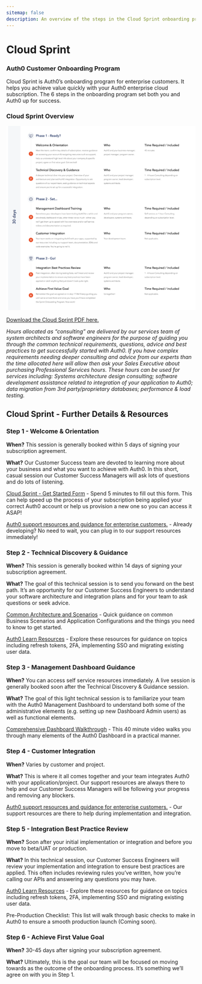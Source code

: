 ```yaml
---
sitemap: false
description: An overview of the steps in the Cloud Sprint onboarding program.
---
```


# Cloud Sprint

### Auth0 Customer Onboarding Program

Cloud Sprint is Auth0’s onboarding program for enterprise customers.  It helps you achieve value quickly with your Auth0 enterprise cloud subscription.  The 6 steps in the onboarding program set both you and Auth0 up for success.

### Cloud Sprint Overview

![Cloud Sprint Program Overview](/media/articles/onboarding/cloud-sprint-program-overview.png)

[Download the Cloud Sprint PDF here.](/media/articles/onboarding/cloud-sprint-onboarding.pdf)

*Hours allocated as “consulting” are delivered by our services team of system architects and software engineers for the purpose of guiding you through the common technical requirements, questions, advice and best practices to get successfully started with Auth0. If you have complex requirements needing deeper consulting and advice from our experts than the time allocated here will allow then ask your Sales Executive about purchasing Professional Services hours. These hours can be used for services including: Systems architecture design consulting; software development assistance related to integration of your application to Auth0; data migration from 3rd party/proprietary databases; performance & load testing.*

## Cloud Sprint - Further Details & Resources

### Step 1 - Welcome & Orientation

**When?**  This session is generally booked within 5 days of signing your subscription agreement.

**What?** Our Customer Success team are devoted to learning more about your business and what you want to achieve with Auth0.  In this short, casual session our Customer Success Managers will ask lots of questions and do lots of listening.

[Cloud Sprint - Get Started Form](https://docs.google.com/a/auth0.com/forms/d/1R0vq5DQxdbgdE0kkJPcruKXiFdZpddLV_P5wlTQwOfE/viewform) - Spend 5 minutes to fill out this form. This can help speed up the process of your subscription being applied your correct Auth0 account or help us provision a new one so you can access it ASAP!

[Auth0 support resources and guidance for enterprise customers.](/onboarding/enterprise-support) - Already developing?  No need to wait, you can plug in to our support resources immediately!

### Step 2 - Technical Discovery & Guidance
**When?**  This session is generally booked within 14 days of signing your subscription agreement.

**What?** The goal of this technical session is to send you forward on the best path.  It’s an opportunity for our Customer Success Engineers to understand your software architecture and integration plans and for your team to ask questions or seek advice.

[Common Architecture and Scenarios](/architecture-scenarios) - Quick guidance on common Business Scenarios and Application Configurations and the things you need to know to get started.

[Auth0 Learn Resources](https://auth0.com/learn/) - Explore these resources for guidance on topics including refresh tokens, 2FA, implementing SSO and migrating existing user data.

### Step 3 - Management Dashboard Guidance
**When?**  You can access self service resources immediately.  A live session is generally booked soon after the Technical Discovery & Guidance session.

**What?** The goal of this light technical session is to familiarize your team with the Auth0 Management Dashboard to understand both some of the administrative elements (e.g. setting up new Dashboard Admin users) as well as functional elements.

[Comprehensive Dashboard Walkthrough](https://youtu.be/hkMHBXRImPk?t=8m9s) - This 40 minute video walks you through many elements of the Auth0 Dashboard in a practical manner.

### Step 4 - Customer Integration
**When?**  Varies by customer and project.

**What?** This is where it all comes together and your team integrates Auth0 with your application/project.  Our support resources are always there to help and our Customer Success Managers will be following your progress and removing any blockers.

[Auth0 support resources and guidance for enterprise customers.](/onboarding/enterprise-support) - Our support resources are there to help during implementation and integration.

### Step 5 - Integration Best Practice Review
**When?**  Soon after your initial implementation or integration and before you move to beta/UAT or production.

**What?** In this technical session, our Customer Success Engineers will review your implementation and integration to ensure best practices are applied.  This often includes reviewing rules you’ve written, how you’re calling our APIs and answering any questions you may have.

[Auth0 Learn Resources](https://auth0.com/learn/) - Explore these resources for guidance on topics including refresh tokens, 2FA, implementing SSO and migrating existing user data.

Pre-Production Checklist:  This list will walk through basic checks to make in Auth0 to ensure a smooth production launch (Coming soon).

### Step 6 - Achieve First Value Goal
**When?**  30-45 days after signing your subscription agreement.

**What?** Ultimately, this is the goal our team will be focused on moving towards as the outcome of the onboarding process.  It’s something we’ll agree on with you in Step 1.
